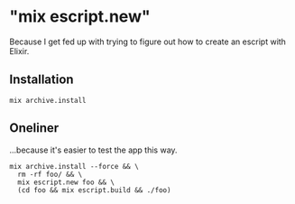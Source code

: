 # "mix escript.new"

Because I get fed up with trying to figure out how to create an escript with Elixir.

## Installation

    mix archive.install

## Oneliner

...because it's easier to test the app this way.

    mix archive.install --force && \
      rm -rf foo/ && \
      mix escript.new foo && \
      (cd foo && mix escript.build && ./foo)
